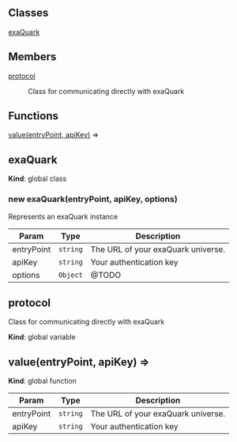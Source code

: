 ## Classes

<dl>
<dt><a href="#exaQuark">exaQuark</a></dt>
<dd></dd>
</dl>

## Members

<dl>
<dt><a href="#protocol">protocol</a></dt>
<dd><p>Class for communicating directly with exaQuark</p>
</dd>
</dl>

## Functions

<dl>
<dt><a href="#value">value(entryPoint, apiKey)</a> ⇒</dt>
<dd></dd>
</dl>

<a name="exaQuark"></a>

## exaQuark
**Kind**: global class  
<a name="new_exaQuark_new"></a>

### new exaQuark(entryPoint, apiKey, options)
Represents an exaQuark instance


| Param | Type | Description |
| --- | --- | --- |
| entryPoint | <code>string</code> | The URL of your exaQuark universe. |
| apiKey | <code>string</code> | Your authentication key |
| options | <code>Object</code> | @TODO |

<a name="protocol"></a>

## protocol
Class for communicating directly with exaQuark

**Kind**: global variable  
<a name="value"></a>

## value(entryPoint, apiKey) ⇒
**Kind**: global function  

| Param | Type | Description |
| --- | --- | --- |
| entryPoint | <code>string</code> | The URL of your exaQuark universe. |
| apiKey | <code>string</code> | Your authentication key |

